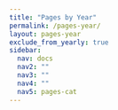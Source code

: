 ```yaml
---
title: "Pages by Year"
permalink: /pages-year/
layout: pages-year
exclude_from_yearly: true
sidebar:
  nav: docs
  nav2: ""
  nav3: ""
  nav4: ""
  nav5: pages-cat
---
```

